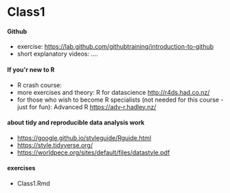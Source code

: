 # Class1

#### Github 
* exercise: https://lab.github.com/githubtraining/introduction-to-github
* short explanatory videos: ....

#### If you'r new to R
* R crash course: 
* more exercises and theory: R for datascience http://r4ds.had.co.nz/
* for those who wish to become R specialists (not needed for this course - just for fun): Advanced R https://adv-r.hadley.nz/

#### about tidy and reproducible data analysis work
* https://google.github.io/styleguide/Rguide.html
* https://style.tidyverse.org/
* https://worldpece.org/sites/default/files/datastyle.pdf

#### exercises
* Class1.Rmd 

